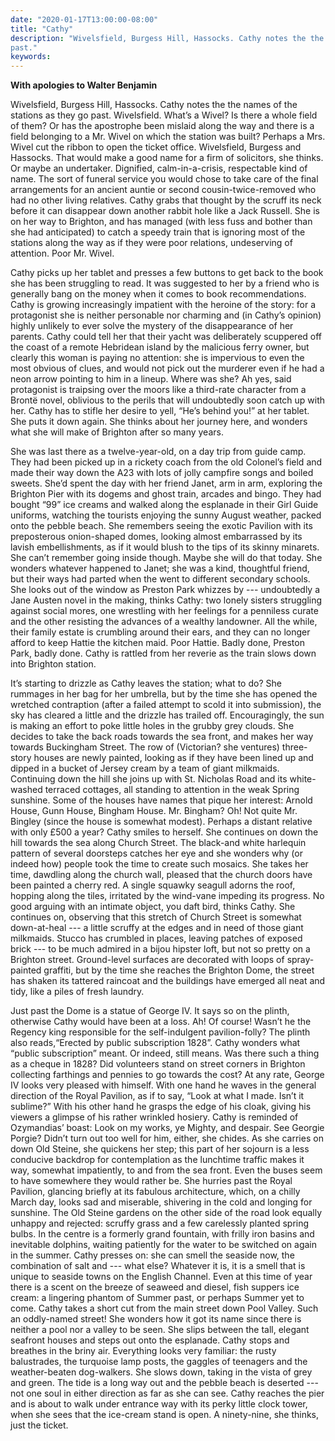```yaml
---
date: "2020-01-17T13:00:00-08:00"
title: "Cathy"
description: "Wivelsfield, Burgess Hill, Hassocks. Cathy notes the the names of the stations as they go
past."
keywords:
---
```


**With apologies to Walter Benjamin**

Wivelsfield, Burgess Hill, Hassocks. Cathy notes the the names of the stations as they go
past. Wivelsfield. What’s a Wivel? Is there a whole field of them? Or has the apostrophe been
mislaid along the way and there is a field belonging to a Mr. Wivel on which the station was built?
Perhaps a Mrs. Wivel cut the ribbon to open the ticket office. Wivelsfield, Burgess and
Hassocks. That would make a good name for a firm of solicitors, she thinks. Or maybe an
undertaker. Dignified, calm-in-a-crisis, respectable kind of name. The sort of funeral service you
would chose to take care of the final arrangements for an ancient auntie or second
cousin-twice-removed who had no other living relatives. Cathy grabs that thought by the scruff its
neck before it can disappear down another rabbit hole like a Jack Russell. She is on her way to
Brighton, and has managed (with less fuss and bother than she had anticipated) to catch a speedy
train that is ignoring most of the stations along the way as if they were poor relations,
undeserving of attention. Poor Mr. Wivel.

Cathy picks up her tablet and presses a few buttons to get back to the book she has been struggling
to read. It was suggested to her by a friend who is generally bang on the money when it comes to
book recommendations. Cathy is growing increasingly impatient with the heroine of the story: for a
protagonist she is neither personable nor charming and (in Cathy’s opinion) highly unlikely to ever
solve the mystery of the disappearance of her parents. Cathy could tell her that their yacht was
deliberately scuppered off the coast of a remote Hebridean island by the malicious ferry owner, but
clearly this woman is paying no attention: she is impervious to even the most obvious of clues, and
would not pick out the murderer even if he had a neon arrow pointing to him in a lineup. Where was
she? Ah yes, said protagonist is traipsing over the moors like a third-rate character from a Brontë
novel, oblivious to the perils that will undoubtedly soon catch up with her. Cathy has to stifle her
desire to yell, “He’s behind you!” at her tablet. She puts it down again. She thinks about her
journey here, and wonders what she will make of Brighton after so many years.

She was last there as a twelve-year-old, on a day trip from guide camp. They had been picked up in a
rickety coach from the old Colonel’s field and made their way down the A23 with lots of jolly
campfire songs and boiled sweets. She’d spent the day with her friend Janet, arm in arm, exploring
the Brighton Pier with its dogems and ghost train, arcades and bingo. They had bought “99” ice
creams and walked along the esplanade in their Girl Guide uniforms, watching the tourists enjoying
the sunny August weather, packed onto the pebble beach. She remembers seeing the exotic Pavilion
with its preposterous onion-shaped domes, looking almost embarrassed by its lavish embellishments,
as if it would blush to the tips of its skinny minarets. She can’t remember going inside
though. Maybe she will do that today. She wonders whatever happened to Janet; she was a kind,
thoughtful friend, but their ways had parted when the went to different secondary schools. She looks
out of the window as Preston Park whizzes by --- undoubtedly a Jane Austen novel in the making,
thinks Cathy: two lonely sisters struggling against social mores, one wrestling with her feelings
for a penniless curate and the other resisting the advances of a wealthy landowner. All the while,
their family estate is crumbling around their ears, and they can no longer afford to keep Hattie the
kitchen maid. Poor Hattie. Badly done, Preston Park, badly done. Cathy is rattled from her reverie
as the train slows down into Brighton station.

It’s starting to drizzle as Cathy leaves the station; what to do? She rummages in her bag for her
umbrella, but by the time she has opened the wretched contraption (after a failed attempt to scold
it into submission), the sky has cleared a little and the drizzle has trailed off. Encouragingly,
the sun is making an effort to poke little holes in the grubby grey clouds. She decides to take the
back roads towards the sea front, and makes her way towards Buckingham Street. The row of
(Victorian? she ventures) three-story houses are newly painted, looking as if they have been lined
up and dipped in a bucket of Jersey cream by a team of giant milkmaids. Continuing down the hill she
joins up with St. Nicholas Road and its white-washed terraced cottages, all standing to attention in
the weak Spring sunshine. Some of the houses have names that pique her interest: Arnold House, Gunn
House, Bingham House. Mr. Bingham? Oh! Not quite Mr. Bingley (since the house is somewhat
modest). Perhaps a distant relative with only £500 a year? Cathy smiles to herself. She continues on
down the hill towards the sea along Church Street. The black-and white harlequin pattern of several
doorsteps catches her eye and she wonders why (or indeed how) people took the time to create such
mosaics. She takes her time, dawdling along the church wall, pleased that the church doors have been
painted a cherry red. A single squawky seagull adorns the roof, hopping along the tiles, irritated
by the wind-vane impeding its progress. No good arguing with an intimate object, you daft bird,
thinks Cathy. She continues on, observing that this stretch of Church Street is somewhat
down-at-heal --- a little scruffy at the edges and in need of those giant milkmaids. Stucco has
crumbled in places, leaving patches of exposed brick --- to be much admired in a bijou hipster loft,
but not so pretty on a Brighton street. Ground-level surfaces are decorated with loops of
spray-painted graffiti, but by the time she reaches the Brighton Dome, the street has shaken its
tattered raincoat and the buildings have emerged all neat and tidy, like a piles of fresh laundry.
	
Just past the Dome is a statue of George IV. It says so on the plinth, otherwise Cathy would have
been at a loss. Ah! Of course! Wasn’t he the Regency king responsible for the self-indulgent
pavilion-folly? The plinth also reads,“Erected by public subscription 1828”.  Cathy wonders what
“public subscription” meant. Or indeed, still means. Was there such a thing as a cheque in 1828? Did
volunteers stand on street corners in Brighton collecting farthings and pennies to go towards the
cost? At any rate, George IV looks very pleased with himself. With one hand he waves in the general
direction of the Royal Pavilion, as if to say, “Look at what I made. Isn’t it sublime?” With his
other hand he grasps the edge of his cloak, giving his viewers a glimpse of his rather wrinkled
hosiery. Cathy is reminded of Ozymandias’ boast: Look on my works, ye Mighty, and despair. See
Georgie Porgie? Didn’t turn out too well for him, either, she chides. As she carries on down Old
Steine, she quickens her step; this part of her sojourn is a less conducive backdrop for
contemplation as the lunchtime traffic makes it way, somewhat impatiently, to and from the sea
front. Even the buses seem to have somewhere they would rather be. She hurries past the Royal
Pavilion, glancing briefly at its fabulous architecture, which, on a chilly March day, looks sad and
miserable, shivering in the cold and longing for sunshine. The Old Steine gardens on the other side
of the road look equally unhappy and rejected: scruffy grass and a few carelessly planted spring
bulbs. In the centre is a formerly grand fountain, with frilly iron basins and inevitable dolphins,
waiting patiently for the water to be switched on again in the summer. Cathy presses on: she can
smell the seaside now, the combination of salt and --- what else? Whatever it is, it is a smell that
is unique to seaside towns on the English Channel. Even at this time of year there is a scent on the
breeze of seaweed and diesel, fish suppers ice cream: a lingering phantom of Summer past, or perhaps
Summer yet to come. Cathy takes a short cut from the main street down Pool Valley. Such an
oddly-named street! She wonders how it got its name since there is neither a pool nor a valley to be
seen. She slips between the tall, elegant seafront houses and steps out onto the esplanade. Cathy
stops and breathes in the briny air. Everything looks very familiar: the rusty balustrades, the
turquoise lamp posts, the gaggles of teenagers and the weather-beaten dog-walkers. She slows down,
taking in the vista of grey and green. The tide is a long way out and the pebble beach is deserted
--- not one soul in either direction as far as she can see. Cathy reaches the pier and is about to
walk under entrance way with its perky little clock tower, when she sees that the ice-cream stand is
open. A ninety-nine, she thinks, just the ticket.
